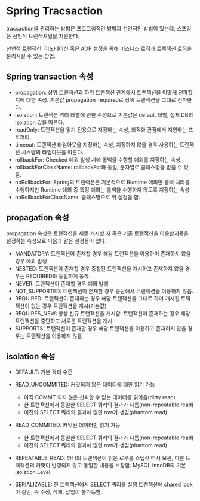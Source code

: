 Spring Tracsaction
===================================

tracsaction을 관리하는 방법은 프로그램적인 방법과 선언적인 방법이 있는데, 스프링은 선언적 트랜잭셔널을 지원한다.

선언적 트랜잭션: 어노테이션 혹은 AOP 설정을 통해 비즈니스 로직과 트랙잭션 로직을 분리시킬 수 있는 방법.

## Spring transaction 속성
- propagation: 상위 트랜잭션과 하위 트랜잭션 관계에서 트랜잭션을 어떻게 전파할 지에 대한 속성. 기본값 propagation_required로 상위 트랜잭션을 그대로 전파한다. 
- isolation: 트랜잭션 격리 레벨에 관한 속성으로 기본값은 default 레벨, 실제 DB의 isolation 값을 따른다. 
- readOnly: 트랜잭션을 읽기 전용으로 지정하는 속성, 최적화 관점에서 지원하는 프로퍼티.
- timeout: 트랜잭션 타임아웃을 지정하는 속성, 지정하지 않을 경우 사용하는 트랜잭션 시스템의 타임아웃을 따른다. 
- rollbackFor: Checked 예외 발생 시에 롤백을 수행할 예외를 지정하는 속성.
- rollbackForClassName: rollbackFor와 동일, 문자열로 클래스명을 받을 수 있음.
- noRollbackFor: Spring의 트랜랙션은 기본적으로 Runtime 예외만 롤백 처리를 수행하지만 Runtime 예외 중 특정 예외는 롤백을 수행하지 않도록 지정하는 속성
- noRollbackForClassName: 클래스명으로 위 설정을 함.

## propagation 속성
propagation 속성은 트랜잭션을 새로 개시할 지 혹은 기존 트랜잭션을 이용할지등을 설정하는 속성으로 다음과 같은 설정들이 있다.

- MANDATORY: 트랜잭션이 존재할 경우 해당 트랜잭션을 이용하며 존재하지 않을 경우 예외 발생
- NESTED: 트랜잭션이 존재할 경우 중첩된 트랜잭션을 개시하고 존재하지 않을 경우는 REQUIRED와 동일하게 동작.
- NEVER: 트랜잭션이 존재할 경우 예외 발생
- NOT_SUPPORTED: 트랜잭션이 존재할 경우 중단해서 트랜잭션을 이용하지 않음.
- REQUIRED: 트랜잭션이 존재하는 경우 해당 트랜잭션을 그대로 하며 개시된 트랙잭션이 없는 경우 트랜잭션을 개시(기본값)
- REQUIRES_NEW: 항상 신규 트랜잭션을 개시함. 트랜잭션이 존재하는 경우 해당 트랜잭션을 중단하고 새로운 트랜잭션을 개시.
- SUPPORTS: 트랜잭션이 존재할 경우 해당 트랜잭션을 이용하고 존재하지 않을 경우는 트랜잭션을 이용하지 않음

## isolation 속성
- DEFAULT: 기본 격리 수준
- READ_UNCOMMITED: 커밋되지 않은 데이터에 대한 읽기 가능
    - 아직 COMMT 되지 않은 신뢰할 수 없는 데이터를 읽어옴(dirty read)
    - 한 트랜잭션에서 동일한 SELECT 쿼리의 결과가 다름(non-repeatable read)
    - 이전의 SELECT 쿼리의 결과에 없던 row가 생김(phantom read)

- READ_COMMITED: 커밋된 데이터만 읽기 가능
    - 한 트랜잭션에서 동일한 SELECT 쿼리의 결과가 다름(non-repeatable read)
    - 이전의 SELECT 쿼리의 결과에 없던 row가 생김(phantom read)

- REPEATABLE_READ: 하나의 트랜잭션이 읽은 로우를 스냅샷 떠서 보관, 다른 트랙잭션의 커밋이 반영되지 않고 동일한 내용을 보장함. MySQL InnoDB의 기본 isolation Level. 

- SERIALIZABLE: 한 트랙잭션에서 SELECT 쿼리를 실행 트랜잭션에 shared lock이 걸림. 즉 수정, 삭제, 삽입이 불가능함.
